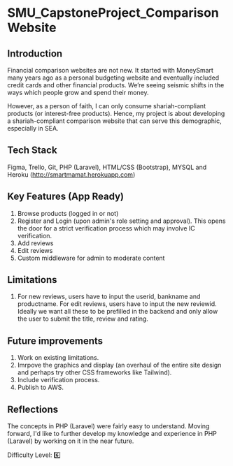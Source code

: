 # SMU_CapstoneProject_ComparisonWebsite

## Introduction

Financial comparison websites are not new. It started with MoneySmart many years ago as a personal budgeting website and eventually included credit cards and other financial products. We’re seeing seismic shifts in the ways which people grow and spend their money.

However, as a person of faith, I can only consume shariah-compliant products (or interest-free products). Hence, my project is about developing a shariah-compliant comparison website that can serve this demographic, especially in SEA.

## Tech Stack

Figma, Trello, Git, PHP (Laravel), HTML/CSS (Bootstrap), MYSQL and Heroku (<http://smartmamat.herokuapp.com>)


## Key Features (App Ready)

1. Browse products (logged in or not)
2. Register and Login (upon admin's role setting and approval). This opens the door for a strict verification process which may involve IC verification.
3. Add reviews
4. Edit reviews
5. Custom middleware for admin to moderate content

  
## Limitations

1. For new reviews, users have to input the userid, bankname and productname. For edit reviews, users have to input the new reviewid. Ideally we want all these to be prefilled in the backend and only allow the user to submit the title, review and rating.

## Future improvements

1. Work on existing limitations.
2. Imrpove the graphics and display (an overhaul of the entire site design and perhaps try other CSS frameworks like Tailwind).
3. Include verification process.
4. Publish to AWS.


## Reflections

The concepts in PHP (Laravel) were fairly easy to understand. Moving forward, I'd like to further develop my knowledge and experience in PHP (Laravel) by working on it in the near future.

Difficulty Level: :six:
